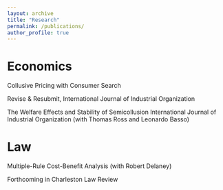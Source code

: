 ```yaml
---
layout: archive
title: "Research"
permalink: /publications/
author_profile: true
---
```



Economics 
======


Collusive Pricing with Consumer Search

Revise & Resubmit, International Journal of Industrial Organization

The Welfare Effects and Stability of Semicollusion International Journal of Industrial Organization (with Thomas Ross and Leonardo Basso)

Law 
======

Multiple-Rule Cost-Benefit Analysis (with Robert Delaney)

Forthcoming in Charleston Law Review
